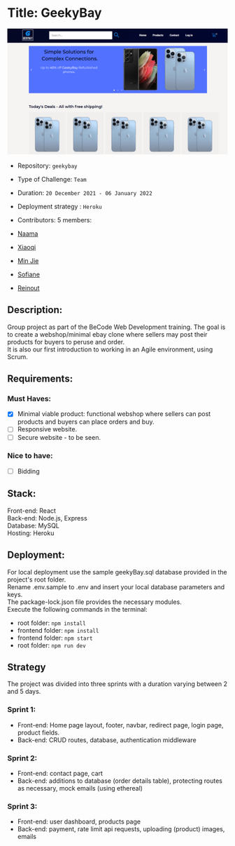 # Title: GeekyBay

[![geekybay](frontend/src/assets/screenshot.PNG)](https://geekybay.herokuapp.com/)

- Repository: `geekybay`
- Type of Challenge: `Team`
- Duration:  `20 December 2021 - 06 January 2022`
- Deployment strategy : `Heroku`
- Contributors: 5 members:

 - [Naama](https://github.com/N-Kaplan)
 - [Xiaoqi](https://github.com/830503)
 - [Min Jie](https://github.com/minjie0501)
 - [Sofiane](https://github.com/makhouts/)
 - [Reinout](https://github.com/ReinoutDeBleser)

## Description:

Group project as part of the BeCode Web Development training. The goal is to create a webshop/minimal ebay clone where sellers may post their products for buyers to peruse and order. \
It is also our first introduction to working in an Agile environment, using Scrum.

## Requirements:

### Must Haves: 
 - [x] Minimal viable product: functional webshop where sellers can post products and buyers can place orders and buy.
 - [ ] Responsive website.
 - [ ] Secure website - to be seen.

### Nice to have:
 - [ ] Bidding

## Stack:

Front-end: React\
Back-end: Node.js, Express\
Database: MySQL\
Hosting: Heroku

## Deployment:

For local deployment use the sample geekyBay.sql database provided in the project's root folder.\
Rename .env.sample to .env and insert your local database parameters and keys.\
The package-lock.json file provides the necessary modules.\
Execute the following commands in the terminal: 
 - root folder: `npm install`
 - frontend folder: `npm install`
 - frontend folder: `npm start`
 - root folder: `npm run dev`

## Strategy 

The project was divided into three sprints with a duration varying between 2 and 5 days. 
### Sprint 1:
 - Front-end: Home page layout, footer, navbar, redirect page, login page, product fields.
 - Back-end: CRUD routes, database, authentication middleware
### Sprint 2:
 - Front-end: contact page, cart
 - Back-end: additions to database (order details table), protecting routes as necessary, mock emails (using ethereal) 
### Sprint 3:
 - Front-end: user dashboard, products page
 - Back-end: payment, rate limit api requests, uploading (product) images, emails
 